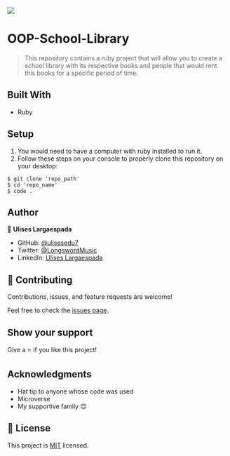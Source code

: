![](https://img.shields.io/badge/Microverse-blueviolet)
# OOP-School-Library

> This repository contains a ruby project that will allow you to create a school library with its respective books and people that would rent this books for a specific period of time.

## Built With

- Ruby

## Setup

1. You would need to have a computer with ruby installed to run it. 
2. Follow these steps on your console to properly clone this repository on your desktop:

```
$ git clone 'repo_path'
$ cd 'repo_name'
$ code .
```

## Author

👤 **Ulises Largaespada**

- GitHub: [@ulisesedu7](https://github.com/ulisesedu7)
- Twitter: [@LongswordMusic](https://twitter.com/LongswordMusic)
- LinkedIn: [Ulises Largaespada](https://www.linkedin.com/in/ulises-largaespada-45570b1a4/)

## 🤝 Contributing

Contributions, issues, and feature requests are welcome!

Feel free to check the [issues page](../../issues/).

## Show your support

Give a ⭐️ if you like this project!

## Acknowledgments

- Hat tip to anyone whose code was used
- Microverse
- My supportive family 😊

## 📝 License

This project is [MIT](./MIT.md) licensed.